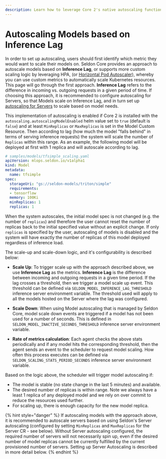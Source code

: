 ```yaml
---
description: Learn how to leverage Core 2's native autoscaling functionality for Models  
---
```


# Autoscaling Models based on Inference Lag

In order to set up autoscaling, users should first identify which metric they would want to scale their models on. Seldon Core provides an approach to autoscale models based on **Inference Lag**, or supports more custom scaling logic by leveraging HPA, (or [Horizontal Pod Autoscaler](https://kubernetes.io/docs/tasks/run-application/horizontal-pod-autoscale/)), whereby you can use custom metrics to automatically scale Kubernetes resources. This page will go through the first approach. **Inference Lag** refers to the difference in incoming vs. outgoing requests in a given period of time. If choosing this approach, it is recommended to configure autoscaling for Servers, so that Models scale on Inference Lag, and in turn set up [autoscaling for Servers](./core-autoscaling-servers.md) to scale based on model needs.

This implementation of autoscaling is enabled if Core 2 is installed with the `autoscaling.autoscalingModelEnabled` helm value set to `true` (default is `false`) and at least `MinReplicas` or `MaxReplicas` is set in the Model Custom Resource. Then according to lag (how much the model "falls behind" in terms of serving inference requests) the system will scale the number of `Replicas` within this range. As an example, the following model will be deployed at first with 1 replica and will autoscale according to lag.

```yaml
# samples/models/tfsimple_scaling.yaml
apiVersion: mlops.seldon.io/v1alpha1
kind: Model
metadata:
  name: tfsimple
spec:
  storageUri: "gs://seldon-models/triton/simple"
  requirements:
  - tensorflow
  memory: 100Ki
  minReplicas: 1
  replicas: 1
```

When the system autoscales, the initial model spec is not changed (e.g. the number of `replicas`) and therefore the user cannot reset the number of replicas back to the initial specified value without an explicit change. If only `replicas` is specified by the user, autoscaling of models is disabled and the system will have exactly the number of replicas of this model deployed regardless of inference load.

The scale-up and scale-down logic, and it's configurability is described below:

- **Scale Up**: To trigger scale up with the approach described above, we use **Inference Lag** as the metrics. **Inference Lag** is the difference between incoming and outgoing requests in a given time period. If the lag crosses a threshold, then we trigger a model scale up event. This threshold can be defined via `SELDON_MODEL_INFERENCE_LAG_THRESHOLD` inference server environment variable. The threshold used will apply to all the models hosted on the Server where the lag was configured.

- **Scale Down**: When using Model autoscaling that is managed by Seldon Core, model scale down events are triggered if a model has not been used for a number of seconds. This is defined in `SELDON_MODEL_INACTIVE_SECONDS_THRESHOLD` inference server environment variable.

- **Rate of metrics calculation**: Each agent checks the above stats periodically and if any model hits the corresponding threshold, then the agent sends an event to the scheduler to request model scaling. How often this process executes can be defined via `SELDON_SCALING_STATS_PERIOD_SECONDS` inference server environment variable.

Based on the logic above, the scheduler will trigger model autoscaling if:
* The model is stable (no state change in the last 5 minutes) and available.
* The desired number of replicas is within range. Note we always have a least 1 replica of any deployed model and we rely on over commit to reduce the resources used further.
* For scaling up, there is enough capacity for the new model replica.

{% hint style="danger" %}
If autoscaling models with the approach above, it is recommended to autoscale servers based on using Seldon's Server autoscaling (configured by setting `MinReplicas` and `MaxReplicas` for the Server CR - see below). Without Server autoscaling configured, the required number of servers will not necessarily spin up, even if the desired number of model replicas cannot be currently fulfilled by the current provisioned number of servers. Setting up Server Autoscaling is described in more detail below.
{% endhint %}
